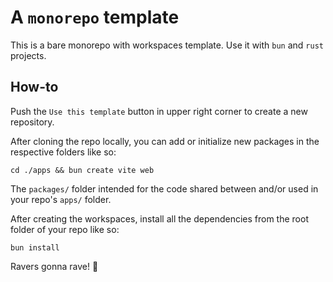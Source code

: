# A `monorepo` template

This is a bare monorepo with workspaces template. Use it with `bun` and `rust` projects.

## How-to

Push the `Use this template` button in upper right corner to create a new repository. 

After cloning the repo locally, you can add or initialize new packages in the respective folders like so:

```shell
cd ./apps && bun create vite web
```

The `packages/` folder intended for the code shared between and/or used in your repo's `apps/` folder.

After creating the workspaces, install all the dependencies from the root folder of your repo like so:

```shell
bun install
```

Ravers gonna rave!
🤡